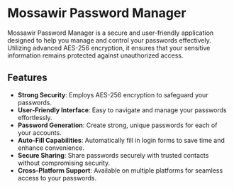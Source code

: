 # Mossawir Password Manager

Mossawir Password Manager is a secure and user-friendly application designed to help you manage and control your passwords effectively. Utilizing advanced AES-256 encryption, it ensures that your sensitive information remains protected against unauthorized access.

## Features

- **Strong Security**: Employs AES-256 encryption to safeguard your passwords.
- **User-Friendly Interface**: Easy to navigate and manage your passwords effortlessly.
- **Password Generation**: Create strong, unique passwords for each of your accounts.
- **Auto-Fill Capabilities**: Automatically fill in login forms to save time and enhance convenience.
- **Secure Sharing**: Share passwords securely with trusted contacts without compromising security.
- **Cross-Platform Support**: Available on multiple platforms for seamless access to your passwords.
 
